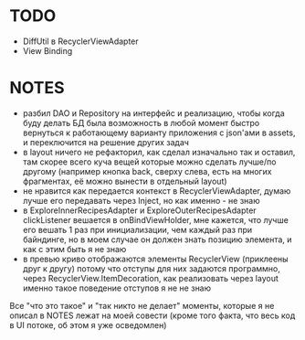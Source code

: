 # TODO
- DiffUtil в RecyclerViewAdapter
- View Binding

# NOTES
- разбил DAO и Repository на интерфейс и реализацию, чтобы когда буду делать БД была возможность в любой момент быстро вернуться к работающему варианту приложения с json'ами в assets, и переключится на решение других задач
- в layout ничего не рефакторил, как сделал изначально так и оставил, там скорее всего куча вещей которые можно сделать лучше/по другому (например кнопка back, сверху слева, есть на многих фрагментах, её можно вынести в отдельный layout)
- не нравится как передается контекст в RecyclerViewAdapter, думаю лучше его передавать через Inject, но как именно - не знаю
- в ExploreInnerRecipesAdapter и ExploreOuterRecipesAdapter clickListener вешается в onBindViewHolder, мне кажется, что лучше его вешать 1 раз при инициализации, чем каждый раз при байндинге, но в моем случае он должен знать позицию элемента, и как с этим быть я не знаю
- в превью криво отображаются элементы RecyclerView (приклеены друг к другу) потому что отступы для них задаются программно, через RecyclerView.ItemDecoration, как реализовать через layout именно такое поведение отступов я не не знаю

Все "что это такое" и "так никто не делает" моменты, которые я не описал в NOTES лежат на моей совести (кроме того факта, что весь код в UI потоке, об этом я уже осведомлен)
